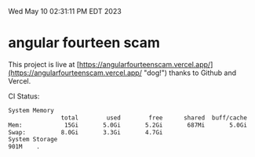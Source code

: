Wed May 10 02:31:11 PM EDT 2023

# angular fourteen scam


This project is live at [https://angularfourteenscam.vercel.app/](https://angularfourteenscam.vercel.app/ "dog!") thanks to Github and Vercel.

CI Status: 

```bash
System Memory
               total        used        free      shared  buff/cache   available
Mem:            15Gi       5.0Gi       5.2Gi       687Mi       5.0Gi       9.2Gi
Swap:          8.0Gi       3.3Gi       4.7Gi
System Storage
901M	.
